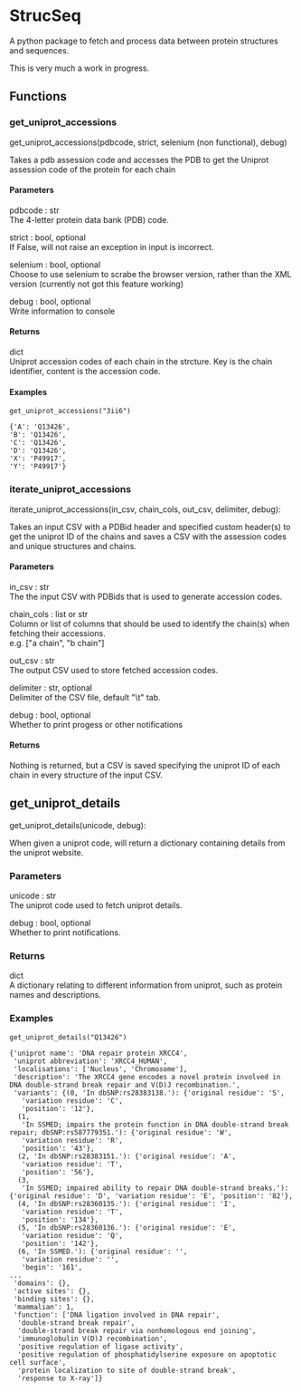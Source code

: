 # StrucSeq
A python package to fetch and process data between protein structures and sequences.

This is very much a work in progress.

## Functions

### get_uniprot_accessions

get_uniprot_accessions(pdbcode, strict, selenium (non functional), debug)

Takes a pdb assession code and accesses the PDB to get the Uniprot assession code of the protein for each chain

#### Parameters

pdbcode : str  
The 4-letter protein data bank (PDB) code.

strict : bool, optional  
If False, will not raise an exception in input is incorrect.

selenium : bool, optional  
Choose to use selenium to scrabe the browser version, rather than the XML version (currently not got this feature working)

debug : bool, optional  
Write information to console

#### Returns

dict  
Uniprot accession codes of each chain in the strcture. Key is the chain identifier,
content is the accession code.

#### Examples 

    get_uniprot_accessions("3ii6")
    
    {'A': 'Q13426',
    'B': 'Q13426',
    'C': 'Q13426',
    'D': 'Q13426',
    'X': 'P49917',
    'Y': 'P49917'}

### iterate_uniprot_accessions

iterate_uniprot_accessions(in_csv, chain_cols, out_csv, delimiter, debug):

Takes an input CSV with a PDBid header and specified custom header(s) to get the
uniprot ID of the chains and saves a CSV with the assession codes and unique structures
and chains.

#### Parameters

in_csv : str  
The the input CSV with PDBids that is used to generate accession codes.

chain_cols : list or str  
Column or list of columns that should be used to identify the chain(s) when
fetching their accessions.  
e.g. ["a chain", "b chain"]

out_csv : str  
The output CSV used to store fetched accession codes.

delimiter : str, optional  
Delimiter of the CSV file, default "\t" tab.

debug : bool, optional  
Whether to print progess or other notifications

#### Returns

Nothing is returned, but a CSV is saved specifying the uniprot ID of each chain in every structure of the input CSV.


## get_uniprot_details

get_uniprot_details(unicode, debug):
    
When given a uniprot code, will return a dictionary containing details from 
the uniprot website.

### Parameters

unicode : str  
The uniprot code used to fetch uniprot details.

debug : bool, optional  
Whether to print notifications.


### Returns

dict  
A dictionary relating to different information from uniprot, such as protein names
and descriptions.

### Examples

    get_uniprot_details("Q13426")

    {'uniprot name': 'DNA repair protein XRCC4',
     'uniprot abbreviation': 'XRCC4_HUMAN',
     'localisations': ['Nucleus', 'Chromosome'],
     'description': 'The XRCC4 gene encodes a novel protein involved in DNA double-strand break repair and V(D)J recombination.',
     'variants': {(0, 'In dbSNP:rs28383138.'): {'original residue': 'S',
       'variation residue': 'C',
       'position': '12'},
      (1,
       'In SSMED; impairs the protein function in DNA double-strand break repair; dbSNP:rs587779351.'): {'original residue': 'W',
       'variation residue': 'R',
       'position': '43'},
      (2, 'In dbSNP:rs28383151.'): {'original residue': 'A',
       'variation residue': 'T',
       'position': '56'},
      (3,
       'In SSMED; impaired ability to repair DNA double-strand breaks.'): {'original residue': 'D', 'variation residue': 'E', 'position': '82'},
      (4, 'In dbSNP:rs28360135.'): {'original residue': 'I',
       'variation residue': 'T',
       'position': '134'},
      (5, 'In dbSNP:rs28360136.'): {'original residue': 'E',
       'variation residue': 'Q',
       'position': '142'},
      (6, 'In SSMED.'): {'original residue': '',
       'variation residue': '',
       'begin': '161',
    ...
     'domains': {},
     'active sites': {},
     'binding sites': {},
     'mammalian': 1,
     'function': ['DNA ligation involved in DNA repair',
      'double-strand break repair',
      'double-strand break repair via nonhomologous end joining',
      'immunoglobulin V(D)J recombination',
      'positive regulation of ligase activity',
      'positive regulation of phosphatidylserine exposure on apoptotic cell surface',
      'protein localization to site of double-strand break',
      'response to X-ray']}
    
